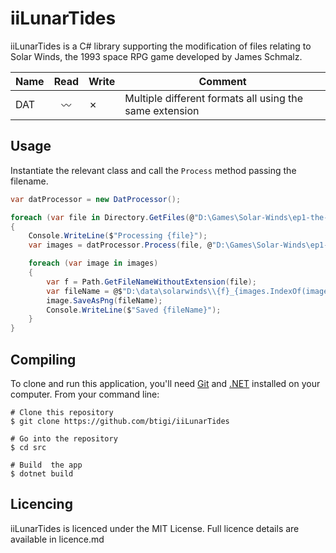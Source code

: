 ﻿iiLunarTides
=========

iiLunarTides is a C# library supporting the modification of files relating to Solar Winds, the 1993 space RPG game developed by James Schmalz.

| Name   | Read | Write | Comment
|--------|:----:|-------|--------
| DAT    | 〰️   |   ✗   | Multiple different formats all using the same extension

## Usage

Instantiate the relevant class and call the `Process` method passing the filename.

```csharp
var datProcessor = new DatProcessor();

foreach (var file in Directory.GetFiles(@"D:\Games\Solar-Winds\ep1-the-escape", "*.dat"))
{
    Console.WriteLine($"Processing {file}");
    var images = datProcessor.Process(file, @"D:\Games\Solar-Winds\ep1-the-escape\bh_mp1.dat");

    foreach (var image in images)
    {
        var f = Path.GetFileNameWithoutExtension(file);
        var fileName = @$"D:\data\solarwinds\\{f}_{images.IndexOf(image)}.png";
        image.SaveAsPng(fileName);
        Console.WriteLine($"Saved {fileName}");
    }
}
```


## Compiling

To clone and run this application, you'll need [Git](https://git-scm.com) and [.NET](https://dotnet.microsoft.com/) installed on your computer. From your command line:

```
# Clone this repository
$ git clone https://github.com/btigi/iiLunarTides

# Go into the repository
$ cd src

# Build  the app
$ dotnet build
```

## Licencing

iiLunarTides is licenced under the MIT License. Full licence details are available in licence.md